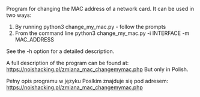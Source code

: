 Program for changing the MAC address of a network card. It can be used in two ways:

1) By running python3 change_my_mac.py - follow the prompts
2) From the command line python3 change_my_mac.py -i INTERFACE -m MAC_ADDRESS

See the -h option for a detailed description. 

A full description of the program can be found at: https://noishacking.pl/zmiana_mac_changemymac.php
But only in Polish.

Pełny opis programu w języku Poslkim znajduje się pod adresem: https://noishacking.pl/zmiana_mac_changemymac.php
